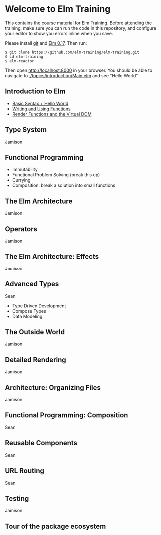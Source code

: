 # Welcome to Elm Training
This contains the course material for Elm Training. Before attending the training, make sure you can run the code in this repository, and configure your editor to show you errors inline when you save.

Please install [git](https://git-scm.com/downloads) and [Elm 0.17](http://elm-lang.org/install). Then run:

    $ git clone https://github.com/elm-training/elm-training.git
    $ cd elm-training
    $ elm-reactor

Then open [http://localhost:8000](http://localhost:8000) in your browser. You should be able to navigate to [./topics/introduction/Main.elm](http://localhost:8000/topics/introduction/Hello.elm) and see "Hello World"

Introduction to Elm
-------------------
- [Basic Syntax + Hello World](./topics/introduction/Hello.elm)
- [Writing and Using Functions](./topics/introduction/Functions.elm)
- [Render Functions and the Virtual DOM](./topics/introduction/RenderDOM.elm)

Type System
-----------
Jamison

Functional Programming
---------------------
- Immutability
- Functional Problem Solving (break this up)
- Currying
- Composition: break a solution into small functions


The Elm Architecture
--------------------
Jamison

Operators
---------
Jamison

The Elm Architecture: Effects
-----------------------------
Jamison

Advanced Types
-----------------------------
Sean
- Type Driven Development
- Compose Types
- Data Modeling

The Outside World
-----------------
Jamison

Detailed Rendering
------------------
Jamison

Architecture: Organizing Files
------------------------------
Jamison

Functional Programming: Composition
-----------------------------------
Sean

Reusable Components
-------------------
Sean

URL Routing
-----------
Sean

Testing
-------
Jamison

Tour of the package ecosystem
-----------------------------
